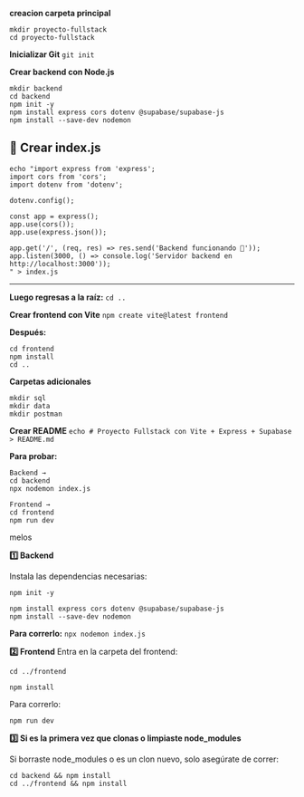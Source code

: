 **creacion carpeta principal**
```
mkdir proyecto-fullstack
cd proyecto-fullstack
```
**Inicializar Git**
`git init`

**Crear backend con Node.js**
```
mkdir backend
cd backend
npm init -y
npm install express cors dotenv @supabase/supabase-js
npm install --save-dev nodemon
```
**📄 Crear index.js**
---
```
echo "import express from 'express';
import cors from 'cors';
import dotenv from 'dotenv';

dotenv.config();

const app = express();
app.use(cors());
app.use(express.json());

app.get('/', (req, res) => res.send('Backend funcionando 🚀'));
app.listen(3000, () => console.log('Servidor backend en http://localhost:3000'));
" > index.js
```
---

**Luego regresas a la raíz:**
`cd ..`

**Crear frontend con Vite**
`npm create vite@latest frontend`

**Después:**
```
cd frontend
npm install
cd ..
```
**Carpetas adicionales**
```
mkdir sql
mkdir data
mkdir postman
```
**Crear README**
`echo # Proyecto Fullstack con Vite + Express + Supabase > README.md`

**Para probar:**
```
Backend →
cd backend
npx nodemon index.js
```
```
Frontend →
cd frontend
npm run dev
```
melos

**1️⃣ Backend**

Instala las dependencias necesarias:
```
npm init -y

npm install express cors dotenv @supabase/supabase-js
npm install --save-dev nodemon
```
**Para correrlo:**
`npx nodemon index.js`

**2️⃣ Frontend**
Entra en la carpeta del frontend:

`cd ../frontend`

`npm install`

Para correrlo:

`npm run dev`

**3️⃣ Si es la primera vez que clonas o limpiaste node_modules**

Si borraste node_modules o es un clon nuevo, solo asegúrate de correr:
```
cd backend && npm install
cd ../frontend && npm install
```
